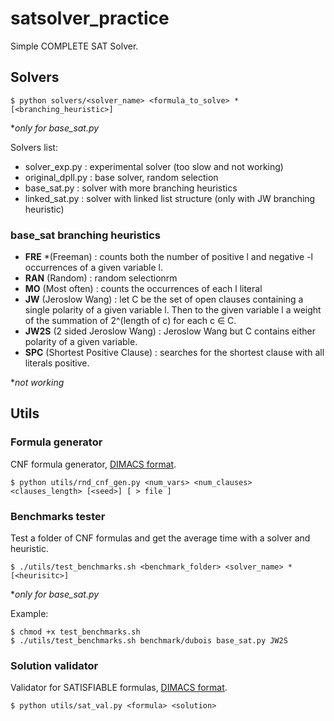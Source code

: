 # satsolver_practice
Simple COMPLETE SAT Solver.

## Solvers

```
$ python solvers/<solver_name> <formula_to_solve> *[<branching_heuristic>]
```
\**only for base_sat.py*


Solvers list:
* solver_exp.py : experimental solver (too slow and not working)
* original_dpll.py : base solver, random selection
* base_sat.py : solver with more branching heuristics
* linked_sat.py : solver with linked list structure (only with JW branching heuristic)

### base_sat branching heuristics
* **FRE** *(Freeman) : counts both the number of positive l and negative -l occurrences of a given variable l.
* **RAN** (Random) : random selectionrm
* **MO** (Most often) : counts the occurrences of each l literal
* **JW** (Jeroslow Wang) : let C be the set of open clauses containing a single polarity of a given variable l. Then to the given variable l a weight of the summation of 2^(length of c) for each c ∈ C.
* **JW2S** (2 sided Jeroslow Wang) : Jeroslow Wang but C contains either polarity of a given variable.
* **SPC** (Shortest Positive Clause) : searches for the shortest clause with all literals positive.

\**not working*

## Utils
### Formula generator


CNF formula generator, [DIMACS format].

```
$ python utils/rnd_cnf_gen.py <num_vars> <num_clauses> <clauses_length> [<seed>] [ > file ]
```

### Benchmarks tester

Test a folder of CNF formulas and get the average time with a solver and heuristic.

```
$ ./utils/test_benchmarks.sh <benchmark_folder> <solver_name> *[<heurisitc>]
```
\**only for base_sat.py*

Example:
```
$ chmod +x test_benchmarks.sh
$ ./utils/test_benchmarks.sh benchmark/dubois base_sat.py JW2S
```

### Solution validator

Validator for SATISFIABLE formulas, [DIMACS format]. 

```
$ python utils/sat_val.py <formula> <solution>
```

[DIMACS format]: http://www.satcompetition.org/2004/format-solvers2004.html
